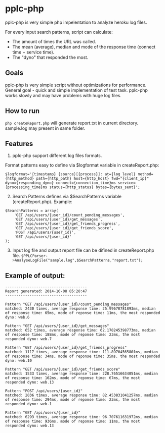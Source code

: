 pplc-php
===

pplc-php is very simple php impelentation to analyze heroku log files.

For every input search patterns, script can calculate:

* The amount of times the URL was called.
* The mean (average), median and mode of the response time (connect time + service time).
* The "dyno" that responded the most.

Goals
---
pplc-php is very simple script without optimizations for performance. General goal - quick and simple implementation of test task.
pplc-php works slowly and may have problems with huge log files. 

How to run
---
`php createReport.php` will generate report.txt in current directory. sample.log may present in same folder.

Features
---
1. pplc-php support different log files formats.

Format patterns easy to define via $logformat variable in createReport.php:

`$logformat='{timestamp} {source}[{process}]: at={log_level} method={http_method} path={http_path} host={http_host} fwd="{client_ip}" dyno={responding_dyno} connect={connection_time}ms service={processing_time}ms status={http_status} bytes={bytes_sent}';`

2. Search Patterns defines via $SearchPatterns variable (createReport.php). Example:
```
$SearchPatterns = array(
    'GET /api/users/{user_id}/count_pending_messages',
	'GET /api/users/{user_id}/get_messages',
	'GET /api/users/{user_id}/get_friends_progress',
	'GET /api/users/{user_id}/get_friends_score',
	'POST /api/users/{user_id}',
	'GET /api/users/{user_id}'
);
```

3. Input log file and output report file can be difined in createReport.php file.
`$PPLCParser->AnalyseLogFile("sample.log",$SearchPatterns,"report.txt");`

Example of output:
---
```
-------------------------------------
Report generated: 2014-10-08 05:20:47
-------------------------------------

Pattern "GET /api/users/{user_id}/count_pending_messages"
matched: 2430 times, average response time: 25.99670781893ms, median of response time: 65ms, mode of reponse time: 11ms, the most responded dyno: web.6

Pattern "GET /api/users/{user_id}/get_messages"
matched: 652 times, average response time: 62.170245398773ms, median of response time: 188ms, mode of reponse time: 23ms, the most responded dyno: web.7

Pattern "GET /api/users/{user_id}/get_friends_progress"
matched: 1117 times, average response time: 111.89704565801ms, median of response time: 34ms, mode of reponse time: 35ms, the most responded dyno: web.10

Pattern "GET /api/users/{user_id}/get_friends_score"
matched: 1533 times, average response time: 228.76516634051ms, median of response time: 162ms, mode of reponse time: 67ms, the most responded dyno: web.13

Pattern "POST /api/users/{user_id}"
matched: 2036 times, average response time: 82.453831041257ms, median of response time: 294ms, mode of reponse time: 23ms, the most responded dyno: web.1

Pattern "GET /api/users/{user_id}"
matched: 6293 times, average response time: 96.707611631972ms, median of response time: 936ms, mode of reponse time: 11ms, the most responded dyno: web.13
```
